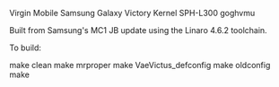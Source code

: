 Virgin Mobile Samsung Galaxy Victory Kernel SPH-L300 goghvmu

Built from Samsung's MC1 JB update using the Linaro 4.6.2 toolchain.

To build:

make clean
make mrproper
make VaeVictus_defconfig
make oldconfig
make
